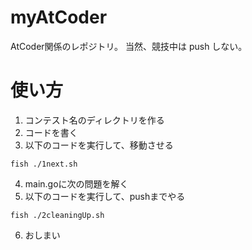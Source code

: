 # myAtCoder
AtCoder関係のレポジトリ。
当然、競技中は push しない。

# 使い方
1. コンテスト名のディレクトリを作る
2. コードを書く
3. 以下のコードを実行して、移動させる
~~~
fish ./1next.sh
~~~
4. main.goに次の問題を解く
5. 以下のコードを実行して、pushまでやる
~~~
fish ./2cleaningUp.sh
~~~
6. おしまい
